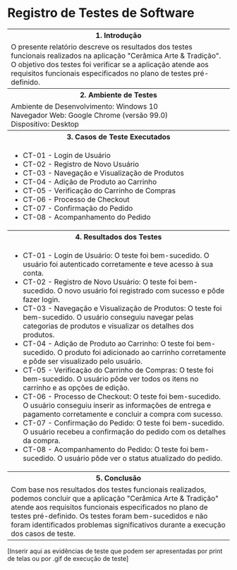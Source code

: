 # Registro de Testes de Software

<table>
  <tr>
    <th>1. Introdução</th>
  </tr>
  <tr>
    <td>O presente relatório descreve os resultados dos testes funcionais realizados na aplicação "Cerâmica Arte & Tradição". O objetivo dos testes foi verificar se a aplicação atende aos requisitos funcionais especificados no plano de testes pré-definido.</td>
  </tr>
  <tr>
    <th>2. Ambiente de Testes</th>
  </tr>
  <tr>
    <td>Ambiente de Desenvolvimento: Windows 10<br>Navegador Web: Google Chrome (versão 99.0)<br>Dispositivo: Desktop</td>
  </tr>
  <tr>
    <th>3. Casos de Teste Executados</th>
  </tr>
  <tr>
    <td>
      <ul>
        <li>CT-01 - Login de Usuário</li>
        <li>CT-02 - Registro de Novo Usuário</li>
        <li>CT-03 - Navegação e Visualização de Produtos</li>
        <li>CT-04 - Adição de Produto ao Carrinho</li>
        <li>CT-05 - Verificação do Carrinho de Compras</li>
        <li>CT-06 - Processo de Checkout</li>
        <li>CT-07 - Confirmação do Pedido</li>
        <li>CT-08 - Acompanhamento do Pedido</li>
      </ul>
    </td>
  </tr>
  <tr>
    <th>4. Resultados dos Testes</th>
  </tr>
  <tr>
    <td>
      <ul>
        <li>CT-01 - Login de Usuário: O teste foi bem-sucedido. O usuário foi autenticado corretamente e teve acesso à sua conta.</li>
        <li>CT-02 - Registro de Novo Usuário: O teste foi bem-sucedido. O novo usuário foi registrado com sucesso e pôde fazer login.</li>
        <li>CT-03 - Navegação e Visualização de Produtos: O teste foi bem-sucedido. O usuário conseguiu navegar pelas categorias de produtos e visualizar os detalhes dos produtos.</li>
        <li>CT-04 - Adição de Produto ao Carrinho: O teste foi bem-sucedido. O produto foi adicionado ao carrinho corretamente e pôde ser visualizado pelo usuário.</li>
        <li>CT-05 - Verificação do Carrinho de Compras: O teste foi bem-sucedido. O usuário pôde ver todos os itens no carrinho e as opções de edição.</li>
        <li>CT-06 - Processo de Checkout: O teste foi bem-sucedido. O usuário conseguiu inserir as informações de entrega e pagamento corretamente e concluir a compra com sucesso.</li>
        <li>CT-07 - Confirmação do Pedido: O teste foi bem-sucedido. O usuário recebeu a confirmação do pedido com os detalhes da compra.</li>
        <li>CT-08 - Acompanhamento do Pedido: O teste foi bem-sucedido. O usuário pôde ver o status atualizado do pedido.</li>
      </ul>
    </td>
  </tr>
  <tr>
    <th>5. Conclusão</th>
  </tr>
  <tr>
    <td>Com base nos resultados dos testes funcionais realizados, podemos concluir que a aplicação "Cerâmica Arte & Tradição" atende aos requisitos funcionais especificados no plano de testes pré-definido. Os testes foram bem-sucedidos e não foram identificados problemas significativos durante a execução dos casos de teste.</td>
  </tr>
</table>


[Inserir aqui as evidências de teste que podem ser apresentadas por print de telas ou por .gif de execução de teste]
